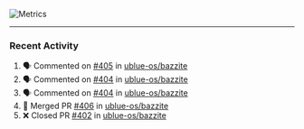 ![Metrics](https://metrics.lecoq.io/KyleGospo?template=classic&base=header%2C%20activity%2C%20community%2C%20repositories%2C%20metadata&base.indepth=false&base.hireable=false&base.skip=false&config.timezone=America%2FLos_Angeles)

---
### Recent Activity
<!--START_SECTION:activity-->
1. 🗣 Commented on [#405](https://github.com/ublue-os/bazzite/issues/405#issuecomment-1745833659) in [ublue-os/bazzite](https://github.com/ublue-os/bazzite)
2. 🗣 Commented on [#404](https://github.com/ublue-os/bazzite/issues/404#issuecomment-1745812920) in [ublue-os/bazzite](https://github.com/ublue-os/bazzite)
3. 🗣 Commented on [#404](https://github.com/ublue-os/bazzite/issues/404#issuecomment-1745810600) in [ublue-os/bazzite](https://github.com/ublue-os/bazzite)
4. 🎉 Merged PR [#406](https://github.com/ublue-os/bazzite/pull/406) in [ublue-os/bazzite](https://github.com/ublue-os/bazzite)
5. ❌ Closed PR [#402](https://github.com/ublue-os/bazzite/pull/402) in [ublue-os/bazzite](https://github.com/ublue-os/bazzite)
<!--END_SECTION:activity-->
